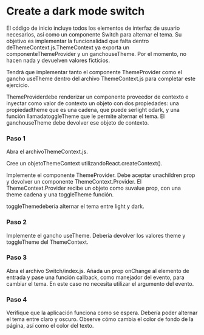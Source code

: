 # Create a dark mode switch

El código de inicio incluye todos los elementos de interfaz de usuario necesarios, así como un componente Switch para alternar el tema. Su objetivo es implementar la funcionalidad que falta dentro deThemeContext.js.ThemeContext ya exporta un componenteThemeProvider y un ganchouseTheme. Por el momento, no hacen nada y devuelven valores ficticios.

Tendrá que implementar tanto el componente ThemeProvider como el gancho useTheme dentro del archivo ThemeContext.js para completar este ejercicio.

ThemeProviderdebe renderizar un componente proveedor de contexto e inyectar como valor de contexto un objeto con dos propiedades: una propiedadtheme que es una cadena, que puede serlight odark, y una función llamadatoggleTheme que le permite alternar el tema. El ganchouseTheme debe devolver ese objeto de contexto.

### Paso 1 

Abra el archivoThemeContext.js.

Cree un objetoThemeContext utilizandoReact.createContext().

Implemente el componente ThemeProvider. Debe aceptar unachildren prop y devolver un componente ThemeContext.Provider. El ThemeContext.Provider recibe un objeto como suvalue prop, con una theme cadena y una toggleTheme función.

toggleThemedebería alternar el tema entre light y dark.

### Paso 2

Implemente el gancho useTheme. Debería devolver los valores theme y toggleTheme del ThemeContext.

### Paso 3

Abra el archivo Switch/index.js. Añada un prop onChange al elemento de entrada y pase una función callback, como manejador del evento, para cambiar el tema. En este caso no necesita utilizar el argumento del evento.

### Paso 4

Verifique que la aplicación funciona como se espera. Debería poder alternar el tema entre claro y oscuro. Observe cómo cambia el color de fondo de la página, así como el color del texto.


